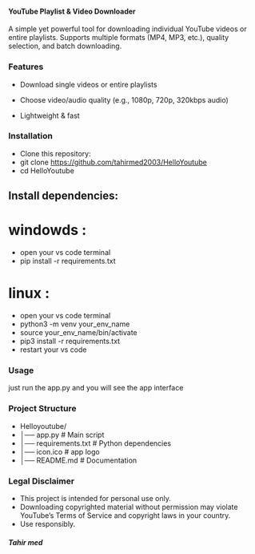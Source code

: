 #### YouTube Playlist & Video Downloader

A simple yet powerful tool for downloading individual YouTube videos or entire playlists.
Supports multiple formats (MP4, MP3, etc.), quality selection, and batch downloading.

### Features

* Download single videos or entire playlists

* Choose video/audio quality (e.g., 1080p, 720p, 320kbps audio)

* Lightweight & fast

### Installation

* Clone this repository:
* git clone https://github.com/tahirmed2003/HelloYoutube
* cd HelloYoutube

## Install dependencies:
# windowds :
* open your vs code terminal 
* pip install -r requirements.txt
# linux :
* open your vs code terminal
* python3 -m venv your_env_name
* source your_env_name/bin/activate
* pip3 install -r requirements.txt
* restart your vs code 


###  Usage
just run the app.py  and you will see the app interface 

### Project Structure
* Helloyoutube/
* │── app.py        # Main script
* │── requirements.txt     # Python dependencies
* │── icon.ico          # app logo
* │── README.md            # Documentation

### Legal Disclaimer

* This project is intended for personal use only.
* Downloading copyrighted material without permission may violate YouTube’s Terms of Service and copyright laws in your country.
* Use responsibly.

##### Tahir med ####